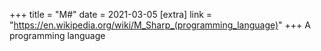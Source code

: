 +++
title = "M#"
date = 2021-03-05
[extra]
link = "https://en.wikipedia.org/wiki/M_Sharp_(programming_language)"
+++
A programming language

